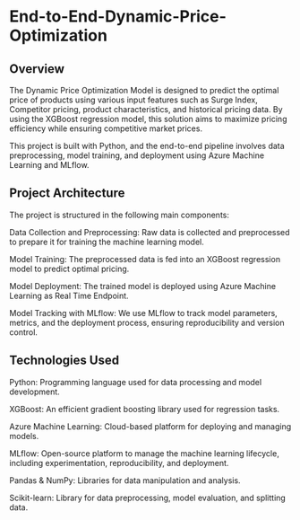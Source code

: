 # End-to-End-Dynamic-Price-Optimization

## Overview
The Dynamic Price Optimization Model is designed to predict the optimal price of products using various input features such as Surge Index, Competitor pricing, product characteristics, and historical pricing data. By using the XGBoost regression model, this solution aims to maximize pricing efficiency while ensuring competitive market prices.

This project is built with Python, and the end-to-end pipeline involves data preprocessing, model training, and deployment using Azure Machine Learning and MLflow.

## Project Architecture
The project is structured in the following main components:

Data Collection and Preprocessing: Raw data is collected and preprocessed to prepare it for training the machine learning model.

Model Training: The preprocessed data is fed into an XGBoost regression model to predict optimal pricing.

Model Deployment: The trained model is deployed using Azure Machine Learning as Real Time Endpoint.

Model Tracking with MLflow: We use MLflow to track model parameters, metrics, and the deployment process, ensuring reproducibility and version control.

## Technologies Used
Python: Programming language used for data processing and model development.

XGBoost: An efficient gradient boosting library used for regression tasks.

Azure Machine Learning: Cloud-based platform for deploying and managing models.

MLflow: Open-source platform to manage the machine learning lifecycle, including experimentation, reproducibility, and deployment.

Pandas & NumPy: Libraries for data manipulation and analysis.

Scikit-learn: Library for data preprocessing, model evaluation, and splitting data.

